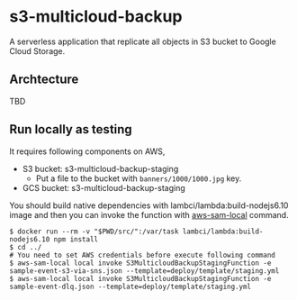 # s3-multicloud-backup

A serverless application that replicate all objects in S3 bucket to Google Cloud Storage.

## Archtecture

TBD

## Run locally as testing

It requires following components on AWS,

- S3 bucket: s3-multicloud-backup-staging
  - Put a file to the bucket with `banners/1000/1000.jpg` key.
- GCS bucket: s3-multicloud-backup-staging

You should build native dependencies with lambci/lambda:build-nodejs6.10 image and then you can invoke the function with [aws-sam-local](https://github.com/awslabs/aws-sam-local) command.

```
$ docker run --rm -v "$PWD/src/":/var/task lambci/lambda:build-nodejs6.10 npm install
$ cd ../
# You need to set AWS credentials before execute following command
$ aws-sam-local local invoke S3MulticloudBackupStagingFunction -e sample-event-s3-via-sns.json --template=deploy/template/staging.yml
$ aws-sam-local local invoke S3MulticloudBackupStagingFunction -e sample-event-dlq.json --template=deploy/template/staging.yml
```
